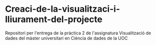 # Creaci-de-la-visualitzaci-i-lliurament-del-projecte
Repositori per l'entrega de la pràctica 2 de l'assignatura Visualització de dades del màster universitari en Ciència de dades de la UOC
